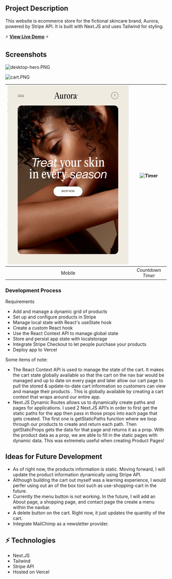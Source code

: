 
## **Project Description**

This website is ecommerce store for the fictional skincare brand, Aurora, powered by Stripe API. It is built with Next.JS and uses Tailwind for styling. 

⚡️ **[View Live Demo](https://ecomm-site.vercel.app/)** ⚡️


## Screenshots

![desktop-hero.PNG](https://s3-us-west-2.amazonaws.com/secure.notion-static.com/fed0ec44-c23f-4f76-b17b-bc78fbaead3c/desktop-hero.png)

![cart.PNG](https://s3-us-west-2.amazonaws.com/secure.notion-static.com/1a32dd06-7c2b-4b97-bac1-a051811c1d0e/cart.png)

| ![Mobile](public/images/mobilehero.png) | ![Timer](screenshots/02-Timer.png) |
| :---------------------------------------: | :--------------------------------: |
|               Mobile               |         _Countdown Timer_          |

### **Development Process**

Requirements

- Add and manage a dynamic grid of products
- Set up and configure products in Stripe
- Manage local state with React's useState hook
- Create a custom React hook
- Use the React Context API to manage global state
- Store and persist app state with localstorage
- Integrate Stripe Checkout to let people purchase your products
- Deploy app to Vercel

Some items of note:

- The React Context API is used to manage the state of the cart. It makes the cart state globally available so that the cart on the nav bar would be managed and up to date on every page and later allow our cart page to pull the stored & update-to-date cart information so customers can view and manage their products . This is globally available by creating a cart context that wraps around our entire app.
- Next.JS Dynamic Routes allows us to dynamically create paths and pages for applications. I used 2 Next.JS API’s in order to first get the static paths for the app then pass in those props into each page that gets created. The first one is getStaticPaths function where we loop through our products to create and return each path. Then getStaticProps gets the data for that page and returns it as a prop. With the product data as a prop, we are able to fill in the static pages with dynamic data. This was extremelu useful when creating Product Pages!

## **Ideas for Future Development**

- As of right now, the products information is static. Moving forward, I will update the product information dynamically using Stripe API.
- Although building the cart out myself was a learning experience, I would perfer using out an of the box tool such as use-shopping-cart in the future.
- Currently the menu button is not working. In the future, I will add an About page, a shopping page, and contact page the create a menu within the navbar.
- A delete button on the cart. Right now, it just updates the quantity of the cart.
- Integrate MailChimp as a newsletter provider.

## **⚡️ Technologies**

- Next.JS
- Tailwind
- Stripe API
- Hosted on Vercel
